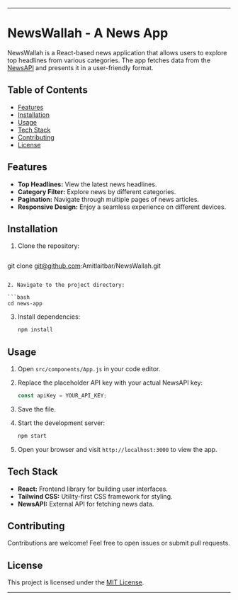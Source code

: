 
---

# NewsWallah - A News App

NewsWallah is a React-based news application that allows users to explore top headlines from various categories. The app fetches data from the [NewsAPI](https://newsapi.org/) and presents it in a user-friendly format.

## Table of Contents

- [Features](#features)
- [Installation](#installation)
- [Usage](#usage)
- [Tech Stack](#tech-stack)
- [Contributing](#contributing)
- [License](#license)

## Features

- **Top Headlines:** View the latest news headlines.
- **Category Filter:** Explore news by different categories.
- **Pagination:** Navigate through multiple pages of news articles.
- **Responsive Design:** Enjoy a seamless experience on different devices.

## Installation

1. Clone the repository:

   ```bash
  git clone git@github.com:Amitlaitbar/NewsWallah.git
   ```

2. Navigate to the project directory:

   ```bash
   cd news-app
   ```

3. Install dependencies:

   ```bash
   npm install
   ```

## Usage

1. Open `src/components/App.js` in your code editor.

2. Replace the placeholder API key with your actual NewsAPI key:

   ```javascript
   const apiKey = YOUR_API_KEY;
   ```

3. Save the file.

4. Start the development server:

   ```bash
   npm start
   ```

5. Open your browser and visit `http://localhost:3000` to view the app.

## Tech Stack

- **React:** Frontend library for building user interfaces.
- **Tailwind CSS:** Utility-first CSS framework for styling.
- **NewsAPI:** External API for fetching news data.

## Contributing

Contributions are welcome! Feel free to open issues or submit pull requests.

## License

This project is licensed under the [MIT License](LICENSE).

---
